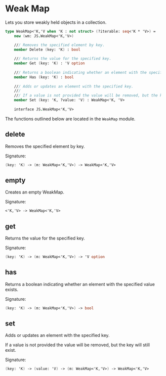 # Weak Map

Lets you store weakly held objects in a collection.

```fsharp
type WeakMap<'K,'V when 'K : not struct> (?iterable: seq<'K * 'V>) =
    new (wm: JS.WeakMap<'K,'V>)

    /// Removes the specified element by key.
    member Delete (key: 'K) : bool
        
    /// Returns the value for the specified key.
    member Get (key: 'K) : 'V option
        
    /// Returns a boolean indicating whether an element with the specified key exists or not.
    member Has (key: 'K) : bool
        
    /// Adds or updates an element with the specified key.
    ///
    /// If a value is not provided the value will be removed, but the key will still exist.
    member Set (key: 'K, ?value: 'V) : WeakMap<'K, 'V>
    
    interface JS.WeakMap<'K,'V>
```

The functions outlined below are located in the `WeakMap` module.

## delete

Removes the specified element by key.

Signature:
```fsharp
(key: 'K) -> (m: WeakMap<'K,'V>) -> WeakMap<'K,'V>
```

## empty

Creates an empty WeakMap.

Signature:
```fsharp
<'K,'V> -> WeakMap<'K,'V>
```

## get

Returns the value for the specified key.

Signature:
```fsharp
(key: 'K) -> (m: WeakMap<'K,'V>) -> 'V option
```

## has

Returns a boolean indicating whether an element with the specified value exists.

Signature:
```fsharp
(key: 'K) -> (m: WeakMap<'K,'V>) -> bool
```

## set

Adds or updates an element with the specified key.

If a value is not provided the value will be removed, but the key will still exist.

Signature:
```fsharp
(key: 'K) -> (value: 'V) -> (m: WeakMap<'K,'V>) -> WeakMap<'K,'V>
```
